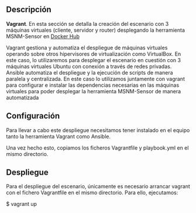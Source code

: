 Descripción
------------

**Vagrant**. En esta sección se detalla la creación del escenario con 3 máquinas virtuales (cliente, servidor y router) desplegando la herramienta MSNM-Sensor en [Docker Hub](https://hub.docker.com/r/eliasgrana34/msnm-sensor)

Vagrant gestiona y automatiza el despliegue de máquinas virtuales operando sobre otros hipervisores de virtualización como VirtualBox. En este caso, lo utilizaremos para desplegar el escenario en cuestión con 3 máquinas virtuales Ubuntu con conexión a través de redes privadas.
Ansible automatiza el despliegue y la ejecución de scripts de manera paralela y centralizada. En este caso lo utilizamos juntamente con vagrant para configurar e instalar las dependencias necesarias en las máquinas virtuales para poder desplegar la herramienta MSNM-Sensor de manera automatizada


Configuración
------------
Para llevar a cabo este despliegue necesitamos tener instalado en el equipo tanto la herramienta Vagrant como Ansible. 

Una vez hecho esto, copiamos los ficheros Vagrantfile y playbook.yml en el mismo directorio.

Despliegue
------------

Para el despliegue del escenario, únicamente es necesario arrancar vagrant con el fichero Vagrantfile en el mismo directorio. Para ello, ejecutamos:

$ vagrant up

